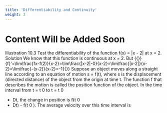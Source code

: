 ```yaml
---
title: 'Differentiability and Continuity'
weight: 3
---
```


# Content Will be Added Soon
Illustration 10.3 
Test the differentiability of the function f(x) = |x - 2| at x = 2. 
Solution 
We know that this function is continuous at x = 2.
But {{<katex>}}{f}'=\lim\frac{fx-f(2)}{x-2}=\lim\frac{|x-2|-0}{x-2}=\lim\frac{|x-2|}{x-2}=\lim\frac{-(x-2)}{x-2}=-1{{</katex>}}
Suppose an object moves along a straight line according to an equation of motion s = f(t), where 
s is the displacement (directed distance) of the object from the origin at time t. The function f that 
describes the motion is called the position function of the object. In the time interval from t = t
0
 to 
t = t
0
 + Dt, the change in position is f(t
0
 + Dt) - f(t
0
). The average velocity over this time interval is

